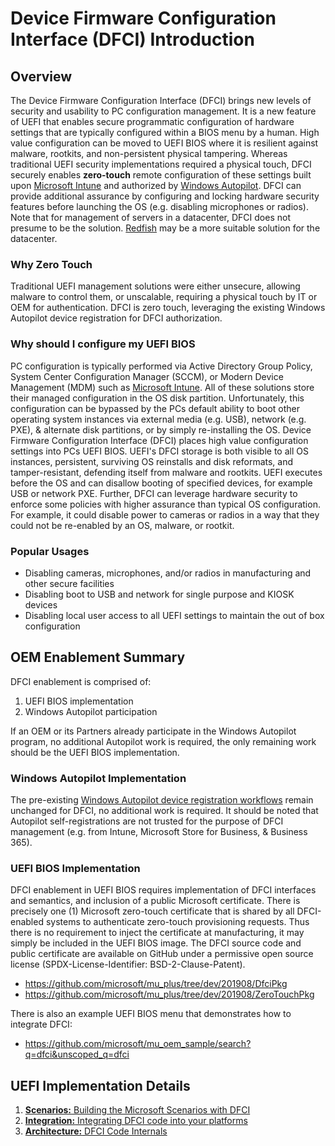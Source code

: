 # Device Firmware Configuration Interface (DFCI) Introduction

## Overview

The Device Firmware Configuration Interface (DFCI) brings new levels of security and usability to PC configuration management. It is a new feature of UEFI that enables secure programmatic configuration of hardware settings that are typically configured within a BIOS menu by a human.  High value configuration can be moved to UEFI BIOS where it is resilient against malware, rootkits, and non-persistent physical tampering. Whereas traditional UEFI security implementations required a physical touch, DFCI securely enables **zero-touch** remote configuration of these settings built upon [Microsoft Intune](https://docs.microsoft.com/en-us/intune/configuration/device-firmware-configuration-interface-windows) and authorized by [Windows Autopilot](http://aka.ms/windowsautopilot).  DFCI can provide additional assurance by configuring and locking hardware security features before launching the OS (e.g. disabling microphones or radios).
Note that for management of servers in a datacenter, DFCI does not presume to be the solution.  [Redfish](https://www.dmtf.org/standards/redfish) may be a more suitable solution for the datacenter.

### Why Zero Touch

Traditional UEFI management solutions were either unsecure, allowing malware to control them, or unscalable, requiring a physical touch by IT or OEM for authentication.  DFCI is zero touch, leveraging the existing Windows Autopilot device registration for DFCI authorization.  

### Why should I configure my UEFI BIOS

PC configuration is typically performed via Active Directory Group Policy, System Center Configuration Manager (SCCM), or Modern Device Management (MDM) such as [Microsoft Intune](https://www.microsoft.com/en-us/microsoft-365/enterprise-mobility-security/microsoft-intune).  All of these solutions store their managed configuration in the OS disk partition.  Unfortunately, this configuration can be bypassed by the PCs default ability to boot other operating system instances via external media (e.g. USB), network (e.g. PXE), & alternate disk partitions, or by simply re-installing the OS.  Device Firmware Configuration Interface (DFCI) places high value configuration settings into PCs UEFI BIOS.  UEFI's DFCI storage is both visible to all OS instances, persistent, surviving OS reinstalls and disk reformats, and tamper-resistant, defending itself from malware and rootkits.  UEFI executes before the OS and can disallow booting of specified devices, for example USB or network PXE.  Further, DFCI can leverage hardware security to enforce some policies with higher assurance than typical OS configuration.  For example, it could disable power to cameras or radios in a way that they could not be re-enabled by an OS, malware, or rootkit.

### Popular Usages

* Disabling cameras, microphones, and/or radios in manufacturing and other secure facilities
* Disabling boot to USB and network for single purpose and KIOSK devices
* Disabling local user access to all UEFI settings to maintain the out of box configuration

## OEM Enablement Summary

DFCI enablement is comprised of:

1. UEFI BIOS implementation
1. Windows Autopilot participation

If an OEM or its Partners already participate in the Windows Autopilot program, no additional Autopilot work is required, the only remaining work should be the UEFI BIOS implementation.

### Windows Autopilot Implementation

The pre-existing [Windows Autopilot device registration workflows](https://docs.microsoft.com/en-us/windows/deployment/windows-autopilot/add-devices) remain unchanged for DFCI, no additional work is required.  It should be noted that Autopilot self-registrations are not trusted for the purpose of DFCI management (e.g. from Intune, Microsoft Store for Business, & Business 365).

### UEFI BIOS Implementation

DFCI enablement in UEFI BIOS requires implementation of DFCI interfaces and semantics, and inclusion of a public Microsoft certificate. There is precisely one (1) Microsoft zero-touch certificate that is shared by all DFCI-enabled systems to authenticate zero-touch provisioning requests. Thus there is no requirement to inject the certificate at manufacturing, it may simply be included in the UEFI BIOS image.
The DFCI source code and public certificate are available on GitHub under a permissive open source license (SPDX-License-Identifier: BSD-2-Clause-Patent).

* <https://github.com/microsoft/mu_plus/tree/dev/201908/DfciPkg>
* <https://github.com/microsoft/mu_plus/tree/dev/201908/ZeroTouchPkg>

There is also an example UEFI BIOS menu that demonstrates how to integrate DFCI:

* <https://github.com/microsoft/mu_oem_sample/search?q=dfci&unscoped_q=dfci>

## UEFI Implementation Details

1. [**Scenarios:** Building the Microsoft Scenarios with DFCI](Scenarios/DfciScenarios.md)
1. [**Integration:** Integrating DFCI code into your platforms](PlatformIntegration/PlatformIntegrationOverview.md)
1. [**Architecture:** DFCI Code Internals](Internals/DfciInternals.md)
